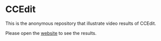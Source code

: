 # CCEdit

This is the anonymous repository that illustrate video results of CCEdit.

Please open the [website](https://wangyanhui666.github.io/MicroCinema.github.io/) to see the results.
